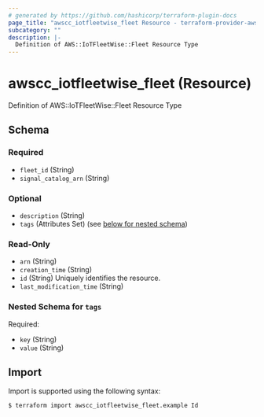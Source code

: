 ```yaml
---
# generated by https://github.com/hashicorp/terraform-plugin-docs
page_title: "awscc_iotfleetwise_fleet Resource - terraform-provider-awscc"
subcategory: ""
description: |-
  Definition of AWS::IoTFleetWise::Fleet Resource Type
---
```


# awscc_iotfleetwise_fleet (Resource)

Definition of AWS::IoTFleetWise::Fleet Resource Type



<!-- schema generated by tfplugindocs -->
## Schema

### Required

- `fleet_id` (String)
- `signal_catalog_arn` (String)

### Optional

- `description` (String)
- `tags` (Attributes Set) (see [below for nested schema](#nestedatt--tags))

### Read-Only

- `arn` (String)
- `creation_time` (String)
- `id` (String) Uniquely identifies the resource.
- `last_modification_time` (String)

<a id="nestedatt--tags"></a>
### Nested Schema for `tags`

Required:

- `key` (String)
- `value` (String)

## Import

Import is supported using the following syntax:

```shell
$ terraform import awscc_iotfleetwise_fleet.example Id
```
